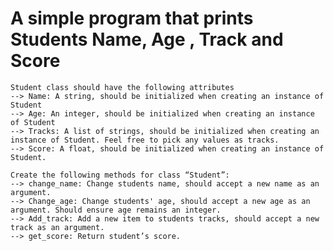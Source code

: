 # A simple program that prints Students Name, Age , Track and Score
	Student class should have the following attributes
	--> Name: A string, should be initialized when creating an instance of Student
 	--> Age: An integer, should be initialized when creating an instance of Student
	--> Tracks: A list of strings, should be initialized when creating an instance of Student. Feel free to pick any values as tracks.
 	--> Score: A float, should be initialized when creating an instance of Student.    

	Create the following methods for class “Student”:
	--> change_name: Change students name, should accept a new name as an argument.
	--> Change_age: Change students' age, should accept a new age as an argument. Should ensure age remains an integer.
	--> Add_track: Add a new item to students tracks, should accept a new track as an argument.
	--> get_score: Return student’s score.
